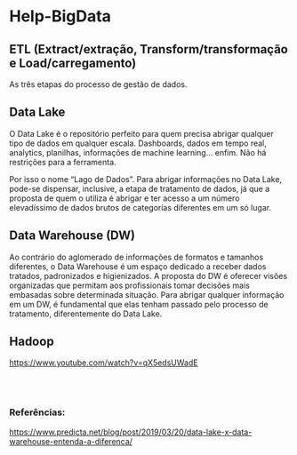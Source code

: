 # Help-BigData

## **ETL** (Extract/extração, Transform/transformação e Load/carregamento)
As três etapas do processo de gestão de dados.
<br>

## Data Lake
O Data Lake é o repositório perfeito para quem precisa abrigar qualquer tipo de dados em qualquer escala. Dashboards, dados em tempo real, analytics, planilhas, informações de machine learning… enfim. Não há restrições para a ferramenta.

Por isso o nome “Lago de Dados”. Para abrigar informações no Data Lake, pode-se dispensar, inclusive, a etapa de tratamento de dados, já que a proposta de quem o utiliza é abrigar e ter acesso a um número elevadíssimo de dados brutos de categorias diferentes em um só lugar.
<br>

## Data Warehouse (DW)
Ao contrário do aglomerado de informações de formatos e tamanhos diferentes, o Data Warehouse é um espaço dedicado a receber dados tratados, padronizados e higienizados. A proposta do DW é oferecer visões organizadas que permitam aos profissionais tomar decisões mais embasadas sobre determinada situação. Para abrigar qualquer informação em um DW, é fundamental que elas tenham passado pelo processo de tratamento, diferentemente do Data Lake.
<br>

## Hadoop 

https://www.youtube.com/watch?v=qX5edsUWadE

<br>
<br>

### Referências:
<https://www.predicta.net/blog/post/2019/03/20/data-lake-x-data-warehouse-entenda-a-diferenca/>

